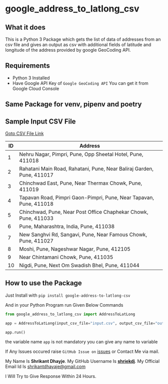 # google_address_to_latlong_csv

## What it does

This is a Python 3 Package which gets the list of data of addresses from an csv file and gives an output as csv with additional fields of latitude and longitude of the address provided by google GeoCoding API.

## Requirements

- Python 3 Installed
- Have Google API Key of `Google GeoCoding API` You can get it from Google Cloud Console


## Same Package for venv, pipenv and poetry

## Sample Input CSV File

[Goto CSV File Link](./google_address_to_latlong_csv/input_file.csv)

| ID | Address |
|--|--|
| 1 | Nehru Nagar, Pimpri, Pune, Opp Sheetal Hotel, Pune, 411018 |
| 2 | Rahatani Main Road, Rahatani, Pune, Near Baliraj Garden, Pune, 411017 |
| 3 | Chinchwad East, Pune, Near Thermax Chowk, Pune, 411019 |
| 4 | Tapavan Road, Pimpri Gaon-Pimpri, Pune, Near Tapavan, Pune, 411018 |
| 5 | Chinchwad, Pune, Near Post Office Chaphekar Chowk, Pune, 411033 |
| 6 | Pune, Maharashtra, India, Pune, 411038 |
| 7 | New Sanghvi Rd, Sangavi, Pune, Near Famous Chowk, Pune, 411027 |
| 8 | Moshi, Pune, Nageshwar Nagar, Pune, 412105 |
| 9 | Near Chintamani Chowk, Pune, 411035 |
| 10 | Nigdi, Pune, Next Om Swadish Bhel, Pune, 411044 |

## How to use the Package

Just Install with `pip install google-address-to-latlong-csv`

And in your Python Program run Given Below Commands

```python
from google_address_to_latlong_csv import AddressToLatLong

app = AddressToLatLong(input_csv_file="input.csv", output_csv_file="output.csv", google_api_key="google_api_key")

app.run()
```

the variable name `app` is not mandatory you can give any name to variable

If Any Issues occured raise `GitHub Issue on` [issues](https://github.com/shriekdj/google_address_to_latlong_csv) or Contact Me via mail.

My Name Is **Shrikant Dhayje**.
My GitHub Username Is **[shriekdj](https://github.com/shriekdj)**.
My Official Email Id Is [shrikantdhayaje@gmail.com](mailto:shrikantdhayaje@gmail.com)

I Will Try to Give Response Within 24 Hours.
